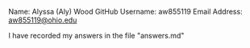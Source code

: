 Name: Alyssa (Aly) Wood
GitHub Username: aw855119
Email Address: aw855119@ohio.edu

I have recorded my answers in the file "answers.md"